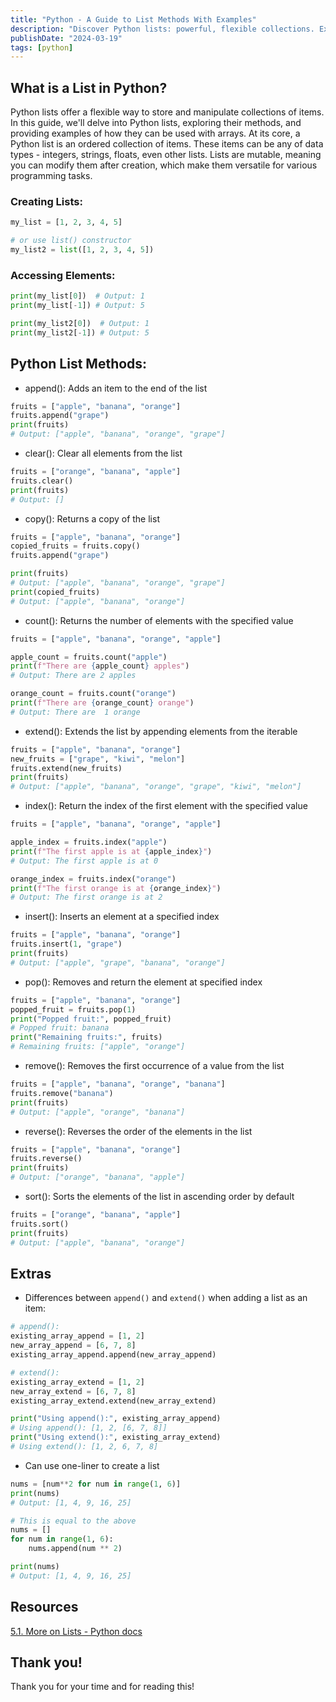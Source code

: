 ```yaml
---
title: "Python - A Guide to List Methods With Examples"
description: "Discover Python lists: powerful, flexible collections. Explore methods, creation, and manipulation for efficient programming."
publishDate: "2024-03-19"
tags: [python]
---
```


## What is a List in Python?

Python lists offer a flexible way to store and manipulate collections of items. In this guide, we'll delve into Python lists, exploring their methods, and providing examples of how they can be used with arrays. At its core, a Python list is an ordered collection of items. These items can be any of data types - integers, strings, floats, even other lists. Lists are mutable, meaning you can modify them after creation, which make them versatile for various programming tasks.

### Creating Lists:

```python
my_list = [1, 2, 3, 4, 5]

# or use list() constructor
my_list2 = list([1, 2, 3, 4, 5])
```

### Accessing Elements:

```python
print(my_list[0])  # Output: 1
print(my_list[-1]) # Output: 5

print(my_list2[0])  # Output: 1
print(my_list2[-1]) # Output: 5
```

## Python List Methods:

- append(): Adds an item to the end of the list

```python
fruits = ["apple", "banana", "orange"]
fruits.append("grape")
print(fruits)  
# Output: ["apple", "banana", "orange", "grape"]
```

- clear(): Clear all elements from the list

```python
fruits = ["orange", "banana", "apple"]
fruits.clear()
print(fruits)  
# Output: []
```

- copy(): Returns a copy of the list

```python
fruits = ["apple", "banana", "orange"]
copied_fruits = fruits.copy()
fruits.append("grape")

print(fruits)
# Output: ["apple", "banana", "orange", "grape"]
print(copied_fruits)
# Output: ["apple", "banana", "orange"]
```

- count(): Returns the number of elements with the specified value

```python
fruits = ["apple", "banana", "orange", "apple"]

apple_count = fruits.count("apple")
print(f"There are {apple_count} apples")
# Output: There are 2 apples

orange_count = fruits.count("orange")
print(f"There are {orange_count} orange")
# Output: There are  1 orange
```

- extend(): Extends the list by appending elements from the iterable

```python
fruits = ["apple", "banana", "orange"]
new_fruits = ["grape", "kiwi", "melon"]
fruits.extend(new_fruits)
print(fruits)  
# Output: ["apple", "banana", "orange", "grape", "kiwi", "melon"]
```

- index(): Return the index of the first element with the specified value

```python
fruits = ["apple", "banana", "orange", "apple"]

apple_index = fruits.index("apple")
print(f"The first apple is at {apple_index}")
# Output: The first apple is at 0

orange_index = fruits.index("orange")
print(f"The first orange is at {orange_index}")
# Output: The first orange is at 2
```

- insert(): Inserts an element at a specified index

```python
fruits = ["apple", "banana", "orange"]
fruits.insert(1, "grape")
print(fruits)  
# Output: ["apple", "grape", "banana", "orange"]
```

- pop(): Removes and return the element at specified index

```python
fruits = ["apple", "banana", "orange"]
popped_fruit = fruits.pop(1)
print("Popped fruit:", popped_fruit)
# Popped fruit: banana
print("Remaining fruits:", fruits)
# Remaining fruits: ["apple", "orange"]
```

- remove(): Removes the first occurrence of a value from the list

```python
fruits = ["apple", "banana", "orange", "banana"]
fruits.remove("banana")
print(fruits)  
# Output: ["apple", "orange", "banana"]
```

- reverse(): Reverses the order of the elements in the list

```python
fruits = ["apple", "banana", "orange"]
fruits.reverse()
print(fruits)  
# Output: ["orange", "banana", "apple"]
```

- sort(): Sorts the elements of the list in ascending order by default

```python
fruits = ["orange", "banana", "apple"]
fruits.sort()
print(fruits)  
# Output: ["apple", "banana", "orange"]
```

## Extras

- Differences between `append()` and `extend()` when adding a list as an item:

```python
# append():
existing_array_append = [1, 2]
new_array_append = [6, 7, 8]
existing_array_append.append(new_array_append)

# extend():
existing_array_extend = [1, 2]
new_array_extend = [6, 7, 8]
existing_array_extend.extend(new_array_extend)

print("Using append():", existing_array_append) 
# Using append(): [1, 2, [6, 7, 8]]
print("Using extend():", existing_array_extend)  
# Using extend(): [1, 2, 6, 7, 8]
```

- Can use one-liner to create a list

```python
nums = [num**2 for num in range(1, 6)]
print(nums)  
# Output: [1, 4, 9, 16, 25]

# This is equal to the above
nums = []
for num in range(1, 6):
    nums.append(num ** 2)

print(nums) 
# Output: [1, 4, 9, 16, 25]
```

## Resources

[5.1. More on Lists - Python docs](https://docs.python.org/3/tutorial/datastructures.html#more-on-lists)

## Thank you!

Thank you for your time and for reading this!